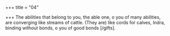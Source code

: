 +++
title = "04"

+++
The abilities that belong to you, the able one, o you of many abilities,  are converging like streams of cattle.
(They are) like cords for calves, Indra, binding without bonds, o you of  good bonds [/gifts].